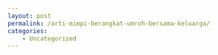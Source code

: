 ```yaml
---
layout: post
permalink: /arti-mimpi-berangkat-umroh-bersama-keluarga/
categories:
    - Uncategorized
---
```


